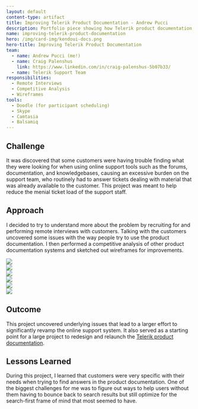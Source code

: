 ```yaml
---
layout: default
content-type: artifact
title: Improving Telerik Product Documentation - Andrew Pucci
description: Portfolio piece showing how Telerik product documentation was improved with interviews.
name: improving-telerik-product-documentation
hero: /img/card-img/kendoui-docs.png
hero-title: Improving Telerik Product Documentation
team:
  - name: Andrew Pucci (me!)
  - name: Craig Palenshus
    link: https://www.linkedin.com/in/craig-palenshus-5b07b33/
  - name: Telerik Support Team
responsibilities:
  - Remote Interviews
  - Competitive Analysis
  - Wireframes
tools:
  - Doodle (for participant scheduling)
  - Skype
  - Camtasia
  - Balsamiq
---
```


## Challenge
It was discovered that some customers were having trouble finding what they were looking for when using online support tools such as the forums, documentation, and knowledgebases, causing an excessive burden on the support team, who routinely had to answer tickets dealing with material that was already available to the customer. This project was meant to help reduce the menial ticket load of the support staff.

## Approach
I decided to try to understand more about the problem by recruiting for and performing remote interviews with customers. Talking with the customers uncovered some issues with the way people try to use the product documentation. I then performed a competitive analysis of other product documentation systems and sketched out wireframes for improvements.

<div class="row">
  <div class="col s12 l4">
    <img class="materialboxed responsive-img" src="/img/support-dashboard.png">
  </div>
  <div class="col s12 l4">
    <img class="materialboxed responsive-img" src="/img/support-documentation.png">
  </div>
  <div class="col s12 l4">
    <img class="materialboxed responsive-img" src="/img/support-kb.png">
  </div>
  <div class="col s12 l4">
    <img class="materialboxed responsive-img" src="/img/support-plans.png">
  </div>
  <div class="col s12 l4">
    <img class="materialboxed responsive-img" src="/img/support-videos.png">
  </div>
  <div class="col s12 l4">
    <img class="materialboxed responsive-img" src="/img/support-youraccount.png">
  </div>
</div>


## Outcome
This project uncovered underlying issues that lead to a larger effort to significantly revamp the online support system. It also served as a starting point for a large project to redesign and relaunch the [Telerik product documentation](http://docs.telerik.com).

## Lessons Learned
During this project, I learned that customers were very specific with their needs when trying to find answers in the product documentation. One of the biggest challenges for me was to figure out ways to help users without them having to bounce back to search results but still optimize for the search-first frame of mind that most seemed to have.
